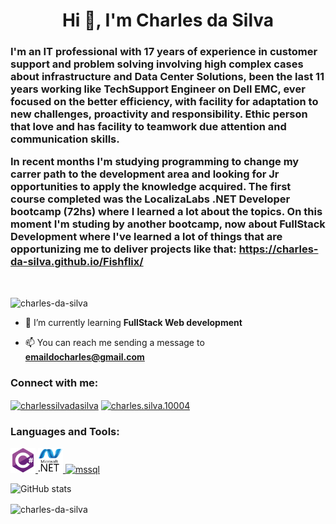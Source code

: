 <h1 align="center">Hi 👋, I'm Charles da Silva</h1>
<h3 align="left">I'm an IT professional with 17 years of experience in customer support and problem solving involving high complex cases about infrastructure and Data Center Solutions, been the last 11 years working like TechSupport Engineer on Dell EMC, ever focused on the better efficiency, with facility for adaptation to new challenges, proactivity and responsibility. Ethic person that love and has facility to teamwork due attention and communication skills. 
  
In recent months I'm studying programming to change my carrer path to the development area and looking for Jr opportunities to apply the knowledge acquired. The first course completed was the LocalizaLabs .NET Developer bootcamp (72hs) where I learned a lot about the topics. On this moment I'm studing by another bootcamp, now about FullStack Development where I've learned a lot of things that are opportunizing me to deliver projects like that: https://charles-da-silva.github.io/Fishflix/</h3>
  
<br>

<p align="left"> <img src="https://komarev.com/ghpvc/?username=charles-da-silva&label=Profile%20views&color=0e75b6&style=flat" alt="charles-da-silva" /> </p>

- 🌱 I’m currently learning **FullStack Web development**

- 📫 You can reach me sending a message to **emaildocharles@gmail.com**

<h3 align="left">Connect with me:</h3>
<p align="left">
<a href="https://linkedin.com/in/charlessilvadasilva" target="blank"><img align="center" src="https://raw.githubusercontent.com/rahuldkjain/github-profile-readme-generator/master/src/images/icons/Social/linked-in-alt.svg" alt="charlessilvadasilva" height="30" width="40" /></a>
<a href="https://fb.com/charles.silva.10004" target="blank"><img align="center" src="https://raw.githubusercontent.com/rahuldkjain/github-profile-readme-generator/master/src/images/icons/Social/facebook.svg" alt="charles.silva.10004" height="30" width="40" /></a>
</p>

<h3 align="left">Languages and Tools:</h3>
<p align="left"> <a href="https://www.w3schools.com/cs/" target="_blank" rel="noreferrer"> <img src="https://raw.githubusercontent.com/devicons/devicon/master/icons/csharp/csharp-original.svg" alt="csharp" width="40" height="40"/> </a> <a href="https://dotnet.microsoft.com/" target="_blank" rel="noreferrer"> <img src="https://raw.githubusercontent.com/devicons/devicon/master/icons/dot-net/dot-net-original-wordmark.svg" alt="dotnet" width="40" height="40"/> </a> <a href="https://www.microsoft.com/en-us/sql-server" target="_blank" rel="noreferrer"> <img src="https://www.svgrepo.com/show/303229/microsoft-sql-server-logo.svg" alt="mssql" width="40" height="40"/> </a> </p>


![GitHub stats](https://github-readme-stats.vercel.app/api?username=charles-da-silva&theme=dark&show_icons=true)
<p><img align="center" src="https://github-readme-streak-stats.herokuapp.com/?user=charles-da-silva&theme=dark&show_icons=true" alt="charles-da-silva" /></p>
